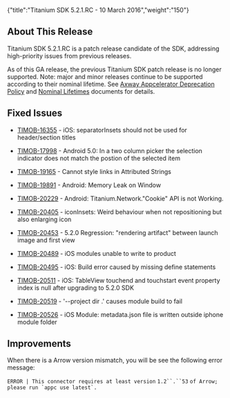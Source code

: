 {"title":"Titanium SDK 5.2.1.RC - 10 March 2016","weight":"150"} 

## About This Release

Titanium SDK 5.2.1.RC is a patch release candidate of the SDK, addressing high-priority issues from previous releases.

As of this GA release, the previous Titanium SDK patch release is no longer supported. Note: major and minor releases continue to be supported according to their nominal lifetime. See [Axway Appcelerator Deprecation Policy](/docs/appc/AMPLIFY_Appcelerator_Services_Overview/Axway_Appcelerator_Deprecation_Policy/) and [Nominal Lifetimes](/docs/appc/AMPLIFY_Appcelerator_Services_Overview/Axway_Appcelerator_Product_Lifecycle/#NominalLifetimes) documents for details.

## Fixed Issues

*   [TIMOB-16355](https://jira.appcelerator.org/browse/TIMOB-16355) - iOS: separatorInsets should not be used for header/section titles
    
*   [TIMOB-17998](https://jira.appcelerator.org/browse/TIMOB-17998) - Android 5.0: In a two column picker the selection indicator does not match the postion of the selected item
    
*   [TIMOB-19165](https://jira.appcelerator.org/browse/TIMOB-19165) - Cannot style links in Attributed Strings
    
*   [TIMOB-19891](https://jira.appcelerator.org/browse/TIMOB-19891) - Android: Memory Leak on Window
    
*   [TIMOB-20229](https://jira.appcelerator.org/browse/TIMOB-20229) - Android: Titanium.Network."Cookie" API is not Working.
    
*   [TIMOB-20405](https://jira.appcelerator.org/browse/TIMOB-20405) - iconInsets: Weird behaviour when not repositioning but also enlarging icon
    
*   [TIMOB-20453](https://jira.appcelerator.org/browse/TIMOB-20453) - 5.2.0 Regression: "rendering artifact" between launch image and first view
    
*   [TIMOB-20489](https://jira.appcelerator.org/browse/TIMOB-20489) - iOS modules unable to write to product
    
*   [TIMOB-20495](https://jira.appcelerator.org/browse/TIMOB-20495) - iOS: Build error caused by missing define statements
    
*   [TIMOB-20511](https://jira.appcelerator.org/browse/TIMOB-20511) - iOS: TableView touchend and touchstart event property index is null after upgrading to 5.2.0 SDK
    
*   [TIMOB-20519](https://jira.appcelerator.org/browse/TIMOB-20519) - '--project dir .' causes module build to fail
    
*   [TIMOB-20526](https://jira.appcelerator.org/browse/TIMOB-20526) - iOS Module: metadata.json file is written outside iphone module folder
    

## Improvements

When there is a Arrow version mismatch, you will be see the following error message:

`ERROR | This connector requires at least version` `1.2``.``53` ``of Arrow; please run `appc use latest`.``